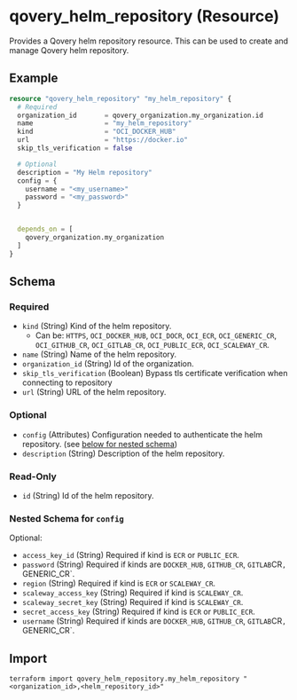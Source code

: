 # qovery_helm_repository (Resource)

Provides a Qovery helm repository resource. This can be used to create and manage Qovery helm repository.


## Example
```terraform
resource "qovery_helm_repository" "my_helm_repository" {
  # Required
  organization_id       = qovery_organization.my_organization.id
  name                  = "my_helm_repository"
  kind                  = "OCI_DOCKER_HUB"
  url                   = "https://docker.io"
  skip_tls_verification = false

  # Optional
  description = "My Helm repository"
  config = {
    username = "<my_username>"
    password = "<my_password>"
  }


  depends_on = [
    qovery_organization.my_organization
  ]
}
```

<!-- schema generated by tfplugindocs -->
## Schema

### Required

- `kind` (String) Kind of the helm repository.
	- Can be: `HTTPS`, `OCI_DOCKER_HUB`, `OCI_DOCR`, `OCI_ECR`, `OCI_GENERIC_CR`, `OCI_GITHUB_CR`, `OCI_GITLAB_CR`, `OCI_PUBLIC_ECR`, `OCI_SCALEWAY_CR`.
- `name` (String) Name of the helm repository.
- `organization_id` (String) Id of the organization.
- `skip_tls_verification` (Boolean) Bypass tls certificate verification when connecting to repository
- `url` (String) URL of the helm repository.

### Optional

- `config` (Attributes) Configuration needed to authenticate the helm repository. (see [below for nested schema](#nestedatt--config))
- `description` (String) Description of the helm repository.

### Read-Only

- `id` (String) Id of the helm repository.

<a id="nestedatt--config"></a>
### Nested Schema for `config`

Optional:

- `access_key_id` (String) Required if kind is `ECR` or `PUBLIC_ECR`.
- `password` (String) Required if kinds are `DOCKER_HUB`, `GITHUB_CR`, `GITLAB`CR`, `GENERIC_CR`.
- `region` (String) Required if kind is `ECR` or `SCALEWAY_CR`.
- `scaleway_access_key` (String) Required if kind is `SCALEWAY_CR`.
- `scaleway_secret_key` (String) Required if kind is `SCALEWAY_CR`.
- `secret_access_key` (String) Required if kind is `ECR` or `PUBLIC_ECR`.
- `username` (String) Required if kinds are `DOCKER_HUB`, `GITHUB_CR`, `GITLAB`CR`, `GENERIC_CR`.
## Import
```shell
terraform import qovery_helm_repository.my_helm_repository "<organization_id>,<helm_repository_id>"
```
